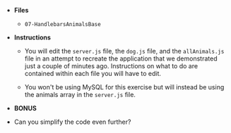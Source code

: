 * **Files**

  * `07-HandlebarsAnimalsBase`

* **Instructions**

  * You will edit the `server.js` file, the `dog.js` file, and the `allAnimals.js` file in an attempt to recreate the application that we demonstrated just a couple of minutes ago. Instructions on what to do are contained within each file you will have to edit.

  * You won't be using MySQL for this exercise but will instead be using the animals array in the `server.js` file.

* **BONUS**
* Can you simplify the code even further?
